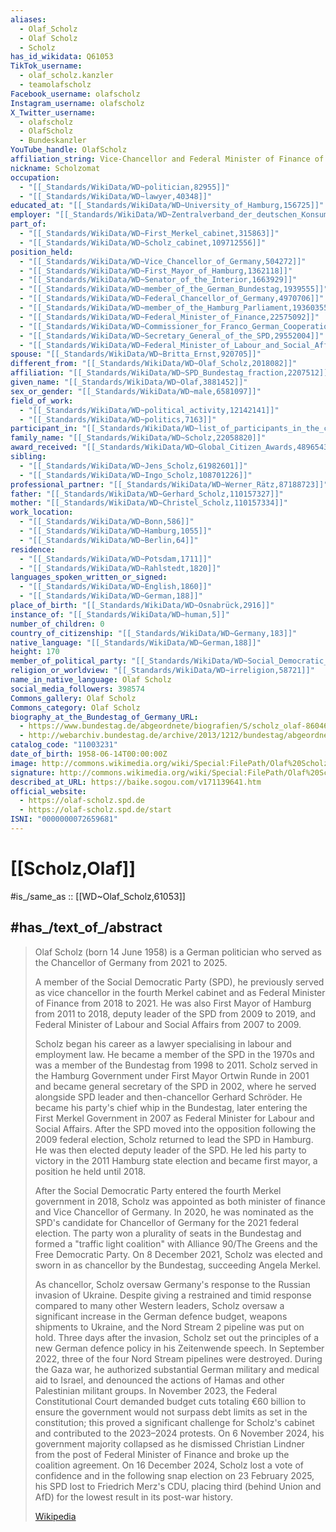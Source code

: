 ```yaml
---
aliases:
  - Olaf_Scholz
  - Olaf Scholz
  - Scholz
has_id_wikidata: Q61053
TikTok_username:
  - olaf_scholz.kanzler
  - teamolafscholz
Facebook_username: olafscholz
Instagram_username: olafscholz
X_Twitter_username:
  - olafscholz
  - OlafScholz
  - Bundeskanzler
YouTube_handle: OlafScholz
affiliation_string: Vice-Chancellor and Federal Minister of Finance of Germany
nickname: Scholzomat
occupation:
  - "[[_Standards/WikiData/WD~politician,82955]]"
  - "[[_Standards/WikiData/WD~lawyer,40348]]"
educated_at: "[[_Standards/WikiData/WD~University_of_Hamburg,156725]]"
employer: "[[_Standards/WikiData/WD~Zentralverband_der_deutschen_Konsumgenossenschaften,190848]]"
part_of:
  - "[[_Standards/WikiData/WD~First_Merkel_cabinet,315863]]"
  - "[[_Standards/WikiData/WD~Scholz_cabinet,109712556]]"
position_held:
  - "[[_Standards/WikiData/WD~Vice_Chancellor_of_Germany,504272]]"
  - "[[_Standards/WikiData/WD~First_Mayor_of_Hamburg,1362118]]"
  - "[[_Standards/WikiData/WD~Senator_of_the_Interior,1663929]]"
  - "[[_Standards/WikiData/WD~member_of_the_German_Bundestag,1939555]]"
  - "[[_Standards/WikiData/WD~Federal_Chancellor_of_Germany,4970706]]"
  - "[[_Standards/WikiData/WD~member_of_the_Hamburg_Parliament,19360355]]"
  - "[[_Standards/WikiData/WD~Federal_Minister_of_Finance,22575092]]"
  - "[[_Standards/WikiData/WD~Commissioner_for_Franco_German_Cooperation,26822284]]"
  - "[[_Standards/WikiData/WD~Secretary_General_of_the_SPD,29552004]]"
  - "[[_Standards/WikiData/WD~Federal_Minister_of_Labour_and_Social_Affairs,30533351]]"
spouse: "[[_Standards/WikiData/WD~Britta_Ernst,920705]]"
different_from: "[[_Standards/WikiData/WD~Olaf_Scholz,2018082]]"
affiliation: "[[_Standards/WikiData/WD~SPD_Bundestag_fraction,2207512]]"
given_name: "[[_Standards/WikiData/WD~Olaf,3881452]]"
sex_or_gender: "[[_Standards/WikiData/WD~male,6581097]]"
field_of_work:
  - "[[_Standards/WikiData/WD~political_activity,12142141]]"
  - "[[_Standards/WikiData/WD~politics,7163]]"
participant_in: "[[_Standards/WikiData/WD~list_of_participants_in_the_coalition_talks_between_the_CDU_CSU_and_SPD_in_2013,15829617]]"
family_name: "[[_Standards/WikiData/WD~Scholz,22058820]]"
award_received: "[[_Standards/WikiData/WD~Global_Citizen_Awards,48965436]]"
sibling:
  - "[[_Standards/WikiData/WD~Jens_Scholz,61982601]]"
  - "[[_Standards/WikiData/WD~Ingo_Scholz,108701226]]"
professional_partner: "[[_Standards/WikiData/WD~Werner_Rätz,87188723]]"
father: "[[_Standards/WikiData/WD~Gerhard_Scholz,110157327]]"
mother: "[[_Standards/WikiData/WD~Christel_Scholz,110157334]]"
work_location:
  - "[[_Standards/WikiData/WD~Bonn,586]]"
  - "[[_Standards/WikiData/WD~Hamburg,1055]]"
  - "[[_Standards/WikiData/WD~Berlin,64]]"
residence:
  - "[[_Standards/WikiData/WD~Potsdam,1711]]"
  - "[[_Standards/WikiData/WD~Rahlstedt,1820]]"
languages_spoken_written_or_signed:
  - "[[_Standards/WikiData/WD~English,1860]]"
  - "[[_Standards/WikiData/WD~German,188]]"
place_of_birth: "[[_Standards/WikiData/WD~Osnabrück,2916]]"
instance_of: "[[_Standards/WikiData/WD~human,5]]"
number_of_children: 0
country_of_citizenship: "[[_Standards/WikiData/WD~Germany,183]]"
native_language: "[[_Standards/WikiData/WD~German,188]]"
height: 170
member_of_political_party: "[[_Standards/WikiData/WD~Social_Democratic_Party_of_Germany,49768]]"
religion_or_worldview: "[[_Standards/WikiData/WD~irreligion,58721]]"
name_in_native_language: Olaf Scholz
social_media_followers: 398574
Commons_gallery: Olaf Scholz
Commons_category: Olaf Scholz
biography_at_the_Bundestag_of_Germany_URL:
  - https://www.bundestag.de/abgeordnete/biografien/S/scholz_olaf-860468
  - http://webarchiv.bundestag.de/archive/2013/1212/bundestag/abgeordnete17/biografien/S/scholz_olaf.html
catalog_code: "11003231"
date_of_birth: 1958-06-14T00:00:00Z
image: http://commons.wikimedia.org/wiki/Special:FilePath/Olaf%20Scholz%202025.jpg
signature: http://commons.wikimedia.org/wiki/Special:FilePath/Olaf%20Scholz%20Signature.svg
described_at_URL: https://baike.sogou.com/v171139641.htm
official_website:
  - https://olaf-scholz.spd.de
  - https://olaf-scholz.spd.de/start
ISNI: "0000000072659681"
---
```


# [[Scholz,Olaf]] 

#is_/same_as :: [[WD~Olaf_Scholz,61053]] 

## #has_/text_of_/abstract 

> Olaf Scholz (born 14 June 1958) is a German politician 
> who served as the Chancellor of Germany from 2021 to 2025. 
> 
> A member of the Social Democratic Party (SPD), 
> he previously served as vice chancellor in the fourth Merkel cabinet 
> and as Federal Minister of Finance from 2018 to 2021. 
> He was also First Mayor of Hamburg from 2011 to 2018, 
> deputy leader of the SPD from 2009 to 2019, 
> and Federal Minister of Labour and Social Affairs from 2007 to 2009.
>
> Scholz began his career as a lawyer specialising in labour and employment law. 
> He became a member of the SPD in the 1970s and was a member of the Bundestag from 1998 to 2011. Scholz served in the Hamburg Government under First Mayor Ortwin Runde in 2001 and became general secretary of the SPD in 2002, where he served alongside SPD leader and then-chancellor Gerhard Schröder. He became his party's chief whip in the Bundestag, later entering the First Merkel Government in 2007 as Federal Minister for Labour and Social Affairs. After the SPD moved into the opposition following the 2009 federal election, Scholz returned to lead the SPD in Hamburg. He was then elected deputy leader of the SPD. He led his party to victory in the 2011 Hamburg state election and became first mayor, a position he held until 2018.
>
> After the Social Democratic Party entered the fourth Merkel government in 2018, Scholz was appointed as both minister of finance and Vice Chancellor of Germany. In 2020, he was nominated as the SPD's candidate for Chancellor of Germany for the 2021 federal election. The party won a plurality of seats in the Bundestag and formed a "traffic light coalition" with Alliance 90/The Greens and the Free Democratic Party. On 8 December 2021, Scholz was elected and sworn in as chancellor by the Bundestag, succeeding Angela Merkel.
>
> As chancellor, Scholz oversaw Germany's response to the Russian invasion of Ukraine. Despite giving a restrained and timid response compared to many other Western leaders, Scholz oversaw a significant increase in the German defence budget, weapons shipments to Ukraine, and the Nord Stream 2 pipeline was put on hold. Three days after the invasion, Scholz set out the principles of a new German defence policy in his Zeitenwende speech. In September 2022, three of the four Nord Stream pipelines were destroyed. During the Gaza war, he authorized substantial German military and medical aid to Israel, and denounced the actions of Hamas and other Palestinian militant groups. In November 2023, the Federal Constitutional Court demanded budget cuts totaling €60 billion to ensure the government would not surpass debt limits as set in the constitution; this proved a significant challenge for Scholz's cabinet and contributed to the 2023–2024 protests. On 6 November 2024, his government majority collapsed as he dismissed Christian Lindner from the post of Federal Minister of Finance and broke up the coalition agreement. On 16 December 2024, Scholz lost a vote of confidence and in the following snap election on 23 February 2025, his SPD lost to Friedrich Merz's CDU, placing third (behind Union and AfD) for the lowest result in its post-war history.
>
> [Wikipedia](https://en.wikipedia.org/wiki/Olaf%20Scholz) 


